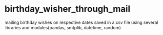 # birthday_wisher_through_mail
mailing birthday wishes on respective dates saved in a csv file using several libraries and modules(pandas, smtplib, datetime, random)
